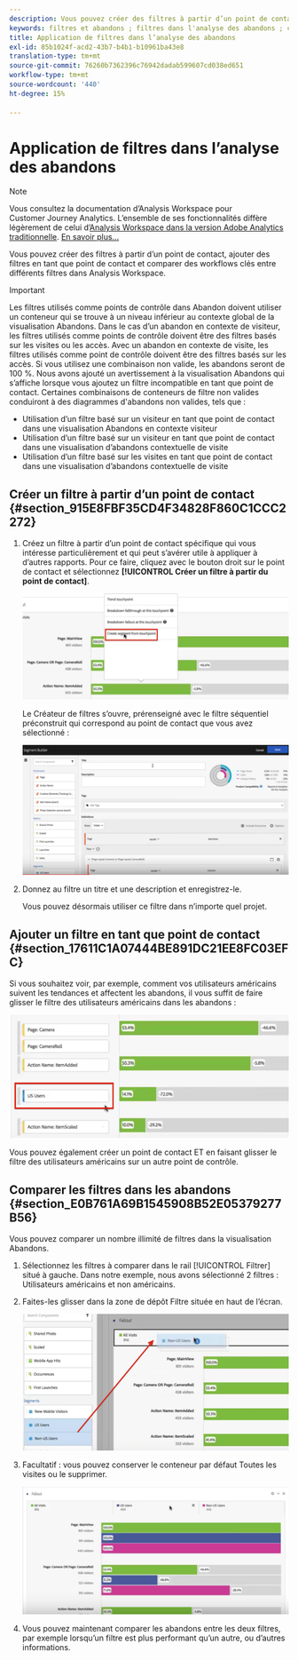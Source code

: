 ```yaml
---
description: Vous pouvez créer des filtres à partir d’un point de contact, ajouter des filtres en tant que point de contact et comparer des workflows clés entre différents filtres dans Analysis Workspace.
keywords: filtres et abandons ; filtres dans l'analyse des abandons ; comparer les filtres dans les abandons
title: Application de filtres dans l’analyse des abandons
exl-id: 85b1024f-acd2-43b7-b4b1-b10961ba43e8
translation-type: tm+mt
source-git-commit: 76260b7362396c76942dadab599607cd038ed651
workflow-type: tm+mt
source-wordcount: '440'
ht-degree: 15%

---
```


# Application de filtres dans l’analyse des abandons

>[!NOTE]
>
>Vous consultez la documentation d’Analysis Workspace pour Customer Journey Analytics. L’ensemble de ses fonctionnalités diffère légèrement de celui d’[Analysis Workspace dans la version Adobe Analytics traditionnelle](https://docs.adobe.com/content/help/fr-FR/analytics/analyze/analysis-workspace/home.html). [En savoir plus...](/help/getting-started/cja-aa.md)

Vous pouvez créer des filtres à partir d’un point de contact, ajouter des filtres en tant que point de contact et comparer des workflows clés entre différents filtres dans Analysis Workspace.

>[!IMPORTANT]
>
>Les filtres utilisés comme points de contrôle dans Abandon doivent utiliser un conteneur qui se trouve à un niveau inférieur au contexte global de la visualisation Abandons. Dans le cas d’un abandon en contexte de visiteur, les filtres utilisés comme points de contrôle doivent être des filtres basés sur les visites ou les accès. Avec un abandon en contexte de visite, les filtres utilisés comme point de contrôle doivent être des filtres basés sur les accès. Si vous utilisez une combinaison non valide, les abandons seront de 100 %. Nous avons ajouté un avertissement à la visualisation Abandons qui s’affiche lorsque vous ajoutez un filtre incompatible en tant que point de contact. Certaines combinaisons de conteneurs de filtre non valides conduiront à des diagrammes d&#39;abandons non valides, tels que :

* Utilisation d’un filtre basé sur un visiteur en tant que point de contact dans une visualisation Abandons en contexte visiteur
* Utilisation d’un filtre basé sur un visiteur en tant que point de contact dans une visualisation d’abandons contextuelle de visite
* Utilisation d’un filtre basé sur les visites en tant que point de contact dans une visualisation d’abandons contextuelle de visite

## Créer un filtre à partir d’un point de contact {#section_915E8FBF35CD4F34828F860C1CCC2272}

1. Créez un filtre à partir d’un point de contact spécifique qui vous intéresse particulièrement et qui peut s’avérer utile à appliquer à d’autres rapports. Pour ce faire, cliquez avec le bouton droit sur le point de contact et sélectionnez **[!UICONTROL Créer un filtre à partir du point de contact]**.

   ![](assets/segment-from-touchpoint.png)

   Le Créateur de filtres s’ouvre, prérenseigné avec le filtre séquentiel préconstruit qui correspond au point de contact que vous avez sélectionné :

   ![](assets/segment-builder.png)

1. Donnez au filtre un titre et une description et enregistrez-le.

   Vous pouvez désormais utiliser ce filtre dans n’importe quel projet.

## Ajouter un filtre en tant que point de contact {#section_17611C1A07444BE891DC21EE8FC03EFC}

Si vous souhaitez voir, par exemple, comment vos utilisateurs américains suivent les tendances et affectent les abandons, il vous suffit de faire glisser le filtre des utilisateurs américains dans les abandons :

![](assets/segment-touchpoint.png)

Vous pouvez également créer un point de contact ET en faisant glisser le filtre des utilisateurs américains sur un autre point de contrôle.

## Comparer les filtres dans les abandons {#section_E0B761A69B1545908B52E05379277B56}

Vous pouvez comparer un nombre illimité de filtres dans la visualisation Abandons.

1. Sélectionnez les filtres à comparer dans le rail [!UICONTROL Filtrer] situé à gauche. Dans notre exemple, nous avons sélectionné 2 filtres : Utilisateurs américains et non américains.
1. Faites-les glisser dans la zone de dépôt Filtre située en haut de l’écran.

   ![](assets/segment-drop.png)

1. Facultatif : vous pouvez conserver le conteneur par défaut Toutes les visites ou le supprimer.

   ![](assets/seg-compare.png)

1. Vous pouvez maintenant comparer les abandons entre les deux filtres, par exemple lorsqu’un filtre est plus performant qu’un autre, ou d’autres informations.
